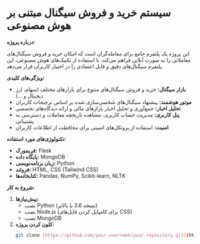 # سیستم خرید و فروش سیگنال مبتنی بر هوش مصنوعی

**درباره پروژه:**

این پروژه یک پلتفرم جامع برای معامله‌گران است که امکان خرید و فروش سیگنال‌های معاملاتی را به صورت آنلاین فراهم می‌کند. با استفاده از تکنیک‌های هوش مصنوعی، این پلتفرم سیگنال‌های دقیق و قابل اعتمادی را در اختیار کاربران قرار می‌دهد.

**ویژگی‌های کلیدی:**

* **بازار سیگنال:** خرید و فروش سیگنال‌های متنوع برای بازارهای مختلف (سهام، ارز دیجیتال و ...)
* **موتور هوشمند:** پیشنهاد سیگنال‌های شخصی‌سازی شده بر اساس ترجیحات کاربران
* **تحلیل اخبار:** جمع‌آوری و تحلیل اخبار بازارهای مالی و ارائه دیدگاه‌های تخصصی
* **پنل کاربری:** مدیریت حساب کاربری، مشاهده تاریخچه معاملات و دسترسی به پشتیبانی
* **امنیت:** استفاده از پروتکل‌های امنیتی برای محافظت از اطلاعات کاربران

**تکنولوژی‌های مورد استفاده:**

* **فریمورک:** Flask
* **پایگاه داده:** MongoDB
* **زبان برنامه‌نویسی:** Python
* **فروئند:** HTML, CSS (Tailwind CSS)
* **کتابخانه‌ها:** Pandas, NumPy, Scikit-learn, NLTK

**شروع به کار:**

1. **پیش‌نیازها:**
   * نصب Python (نسخه 3.6 یا بالاتر)
   * نصب Node.js (برای کامپایل کردن فایل‌های CSS)
   * نصب MongoDB
2. **کلون کردن پروژه:**
   ```bash
   git clone [https://github.com/your-username/your-repository.git](https://github.com/your-username/your-repository.git)
